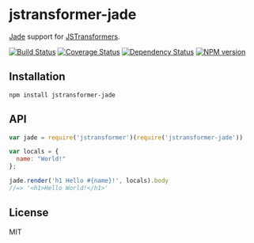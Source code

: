 # jstransformer-jade

[Jade](http://jade-lang.com) support for [JSTransformers](http://github.com/jstransformers).

[![Build Status](https://img.shields.io/travis/jstransformers/jstransformer-jade/master.svg)](https://travis-ci.org/jstransformers/jstransformer-jade)
[![Coverage Status](https://img.shields.io/coveralls/jstransformers/jstransformer-jade/master.svg)](https://coveralls.io/r/jstransformers/jstransformer-jade?branch=master)
[![Dependency Status](https://img.shields.io/david/jstransformers/jstransformer-jade.svg)](https://david-dm.org/jstransformers/jstransformer-jade)
[![NPM version](https://img.shields.io/npm/v/jstransformer-jade.svg)](https://www.npmjs.org/package/jstransformer-jade)

## Installation

    npm install jstransformer-jade

## API

```js
var jade = require('jstransformer')(require('jstransformer-jade'))

var locals = {
  name: "World!"
};

jade.render('h1 Hello #{name}!', locals).body
//=> '<h1>Hello World!</h1>'
```

## License

MIT
